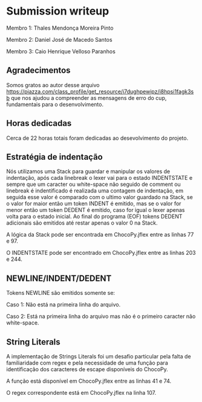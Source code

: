 # Submission writeup

Membro 1: Thales Mendonça Moreira Pinto 

Membro 2: Daniel José de Macedo Santos

Membro 3: Caio Henrique Velloso Paranhos

## Agradecimentos
Somos gratos ao autor desse arquivo https://piazza.com/class_profile/get_resource/i7dughpewipz/i8hpsi1fagk3sb que nos ajudou a compreender as mensagens de erro do cup, fundamentais para o desenvolvimento.

## Horas dedicadas
Cerca de 22 horas totais foram dedicadas ao desevolvimento do projeto.

## Estratégia de indentação
Nós utilizamos uma Stack para guardar e manipular os valores de indentação, após cada linebreak o lexer vai para o estado INDENTSTATE e sempre que um caracter ou white-space não seguido de comment ou linebreak é indentificado é realizada uma contagem de indentação, em seguida esse valor é comparado com o ultimo valor guardado na Stack, se o valor for maior então um token INDENT é emitido, mas se o valor for menor então um token DEDENT é emitido, caso for igual o lexer apenas volta para o estado inicial. Ao final do programa (EOF) tokens DEDENT adicionais são emitidos até restar apenas o valor 0 na Stack.

A lógica da Stack pode ser encontrada em ChocoPy.jflex entre as linhas 77 e 97.

O INDENTSTATE pode ser encontrado em ChocoPy.jflex entre as linhas 203 e 244.

## NEWLINE/INDENT/DEDENT
Tokens NEWLINE são emitidos somente se:

Caso 1: Não está na primeira linha do arquivo.

Caso 2: Está na primeira linha do arquivo mas não é o primeiro caracter não white-space. 

## String Literals

A implementação de Strings Literals foi um desafio particular pela falta de familiaridade com regex e pela necessidade de uma função para identificação dos caracteres de escape disponíveis do ChocoPy.

A função está disponível em ChocoPy.jflex entre as linhas 41 e 74.

O regex correspondente está em ChocoPy.jflex na linha 107.
